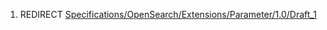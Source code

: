 1.  REDIRECT
    [Specifications/OpenSearch/Extensions/Parameter/1.0/Draft\_1](Specifications/OpenSearch/Extensions/Parameter/1.0/Draft_1 "wikilink")

